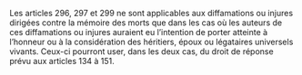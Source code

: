 Les articles 296, 297 et 299 ne sont applicables aux diffamations ou injures dirigées contre la mémoire des morts que dans les cas où les auteurs de ces diffamations ou injures auraient eu l’intention de porter atteinte à l’honneur ou à la considération des héritiers, époux ou légataires universels vivants.
Ceux-ci pourront user, dans les deux cas, du droit de réponse prévu aux articles 134 à 151.